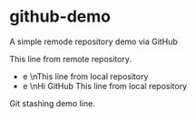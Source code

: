 # github-demo
A simple remode repository demo via GitHub

This line from remote repository.
- e \nThis line from local repository
- e \nHi GitHub
This line from local repository

 Git stashing demo line.
